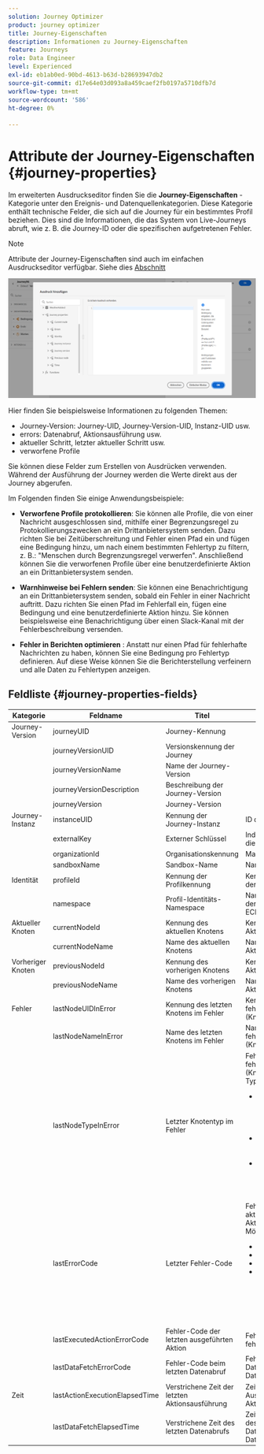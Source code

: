 ```yaml
---
solution: Journey Optimizer
product: journey optimizer
title: Journey-Eigenschaften
description: Informationen zu Journey-Eigenschaften
feature: Journeys
role: Data Engineer
level: Experienced
exl-id: eb1ab0ed-90bd-4613-b63d-b28693947db2
source-git-commit: d17e64e03d093a8a459caef2fb0197a5710dfb7d
workflow-type: tm+mt
source-wordcount: '586'
ht-degree: 0%

---
```


# Attribute der Journey-Eigenschaften {#journey-properties}

Im erweiterten Ausdruckseditor finden Sie die **Journey-Eigenschaften** -Kategorie unter den Ereignis- und Datenquellenkategorien. Diese Kategorie enthält technische Felder, die sich auf die Journey für ein bestimmtes Profil beziehen. Dies sind die Informationen, die das System von Live-Journeys abruft, wie z. B. die Journey-ID oder die spezifischen aufgetretenen Fehler.

>[!NOTE]
>
>Attribute der Journey-Eigenschaften sind auch im einfachen Ausdruckseditor verfügbar. Siehe dies [Abschnitt](../condition-activity.md#about_condition)

![](../assets/journey-properties.png)

Hier finden Sie beispielsweise Informationen zu folgenden Themen:

* Journey-Version: Journey-UID, Journey-Version-UID, Instanz-UID usw.
* errors: Datenabruf, Aktionsausführung usw.
* aktueller Schritt, letzter aktueller Schritt usw.
* verworfene Profile

Sie können diese Felder zum Erstellen von Ausdrücken verwenden. Während der Ausführung der Journey werden die Werte direkt aus der Journey abgerufen.

Im Folgenden finden Sie einige Anwendungsbeispiele:

* **Verworfene Profile protokollieren**: Sie können alle Profile, die von einer Nachricht ausgeschlossen sind, mithilfe einer Begrenzungsregel zu Protokollierungszwecken an ein Drittanbietersystem senden. Dazu richten Sie bei Zeitüberschreitung und Fehler einen Pfad ein und fügen eine Bedingung hinzu, um nach einem bestimmten Fehlertyp zu filtern, z. B.: &quot;Menschen durch Begrenzungsregel verwerfen&quot;. Anschließend können Sie die verworfenen Profile über eine benutzerdefinierte Aktion an ein Drittanbietersystem senden.

* **Warnhinweise bei Fehlern senden**: Sie können eine Benachrichtigung an ein Drittanbietersystem senden, sobald ein Fehler in einer Nachricht auftritt. Dazu richten Sie einen Pfad im Fehlerfall ein, fügen eine Bedingung und eine benutzerdefinierte Aktion hinzu. Sie können beispielsweise eine Benachrichtigung über einen Slack-Kanal mit der Fehlerbeschreibung versenden.

* **Fehler in Berichten optimieren** : Anstatt nur einen Pfad für fehlerhafte Nachrichten zu haben, können Sie eine Bedingung pro Fehlertyp definieren. Auf diese Weise können Sie die Berichterstellung verfeinern und alle Daten zu Fehlertypen anzeigen.

## Feldliste {#journey-properties-fields}

| Kategorie | Feldname | Titel | Beschreibung |
|---|---|---|------------|
| Journey-Version | journeyUID | Journey-Kennung |  |
|  | journeyVersionUID | Versionskennung der Journey |  |
|  | journeyVersionName | Name der Journey-Version |  |
|  | journeyVersionDescription | Beschreibung der Journey-Version |  |
|  | journeyVersion | Journey-Version |  |
| Journey-Instanz | instanceUID | Kennung der Journey-Instanz | ID der Instanz |
|  | externalKey | Externer Schlüssel | Individuelle Kennung, die die Journey auslöst |
|  | organizationId | Organisationskennung | Markenorganisation |
|  | sandboxName | Sandbox-Name | Name der Sandbox |
| Identität | profileId | Kennung der Profilkennung | Kennung des Profils in der Journey |
|  | namespace | Profil-Identitäts-Namespace | Namespace des Profils in der Journey (Beispiel: ECID) |
| Aktueller Knoten | currentNodeId | Kennung des aktuellen Knotens | Kennung der aktuellen Aktivität (Knoten) |
|  | currentNodeName | Name des aktuellen Knotens | Name der aktuellen Aktivität (Knoten) |
| Vorheriger Knoten | previousNodeId | Kennung des vorherigen Knotens | Kennung der vorherigen Aktivität (Knoten) |
|  | previousNodeName | Name des vorherigen Knotens | Name der vorherigen Aktivität (Knoten) |
| Fehler | lastNodeUIDInError | Kennung des letzten Knotens im Fehler | Kennung der aktuellen fehlerhaften Aktivität (Knoten) |
|  | lastNodeNameInError | Name des letzten Knotens im Fehler | Name der aktuellen fehlerhaften Aktivität (Knoten) |
|  | lastNodeTypeInError | Letzter Knotentyp im Fehler | Fehlertyp der aktuellen fehlerhaften Aktivität (Knoten). Mögliche Typen:<ul><li>Ereignisse: Ereignisse, Reaktionen, SQ (Beispiel: Segmentqualifikation)</li><li>Flusssteuerung: Ende, Bedingung, Warten</li><li>Aktionen: ACS-Aktionen, Sprung, benutzerdefinierte Aktion</li></ul> |
|  | lastErrorCode | Letzter Fehler-Code | Fehler-Code der aktuellen fehlerhaften Aktivität (Knoten). Mögliche Fehler: <ul><li>HTTP-Fehlercodes</li><li>capped</li><li>timedOut</li><li>error (Beispiel: Standard im Falle eines unerwarteten Fehlers. Sollte nicht/extrem selten vorkommen)</li></ul> |
|  | lastExecutedActionErrorCode | Fehler-Code der letzten ausgeführten Aktion | Fehler-Code der letzten fehlerhaften Aktion |
|  | lastDataFetchErrorCode | Fehler-Code beim letzten Datenabruf | Fehlercode des neuesten Datenabrufs aus Datenquellen |
| Zeit | lastActionExecutionElapsedTime | Verstrichene Zeit der letzten Aktionsausführung | Zeitaufwand für die Ausführung der aktuellen Aktion |
|  | lastDataFetchElapsedTime | Verstrichene Zeit des letzten Datenabrufs | Zeit für die Ausführung des neuesten Datenabrufs aus Datenquellen |
